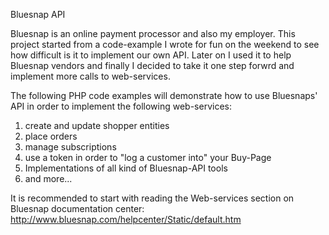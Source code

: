 Bluesnap API

Bluesnap is an online payment processor and also my employer.
This project started from a code-example I wrote for fun on the weekend to see how difficult is it to implement our own API.
Later on I used it to help Bluesnap vendors and finally I decided to take it one step forwrd and implement more calls to web-services.<br>

The following PHP code examples will demonstrate how to use Bluesnaps' API in order to implement the following web-services:<br>
1. create and update shopper entities<br>
2. place orders<br>
3. manage subscriptions<br>
4. use a token in order to "log a customer into" your Buy-Page<br>
5. Implementations of all kind of Bluesnap-API tools<br>
6. and more...

It is recommended to start with reading the Web-services section on Bluesnap documentation center: http://www.bluesnap.com/helpcenter/Static/default.htm



